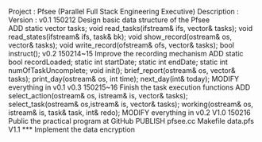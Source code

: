 Project     : Pfsee (Parallel Full Stack Engineering Executive)
Description :
Version     :
v0.1	    150212	Design basic data structure of the Pfsee	
	    ADD		static vector<task> tasks;
	    		void read_tasks(ifstream& ifs, vector<task>& tasks);
			void read_states(ifstream& ifs, task& bk);
			void show_record(ostream& os, vector<task>& tasks);
			void write_record(ofstream& ofs, vector<task>& tasks);
			bool instruct();
v0.2	    150214~15	Improve the recording mechanism
	    ADD		static bool recordLoaded;
			static int startDate;
			static int endDate;
			static int numOfTaskUncomplete;
			void init();
			brief_report(ostream& os, vector<task>& tasks);
			print_day(ostream& os, int time);
		       	next_day(int& today);
	    MODIFY	everything in v0.1
v0.3	    150215~16	Finish the task execution functions
	    ADD		select_action(ostream& os, istream& is, 
	    				     vector<task>& tasks);
			select_task(ostream& os,istream& is, 
					     vector<task>& tasks);
			working(ostream& os, istream& is, 
					     task& task, int& redo);
	    MODIFY      everything in v0.2
V1.0	    150216	Public the practical program at GitHub
	    PUBLISH	pfsee.cc
	    		Makefile
			data.pfs
V1.1	    ***		Implement the data encryption